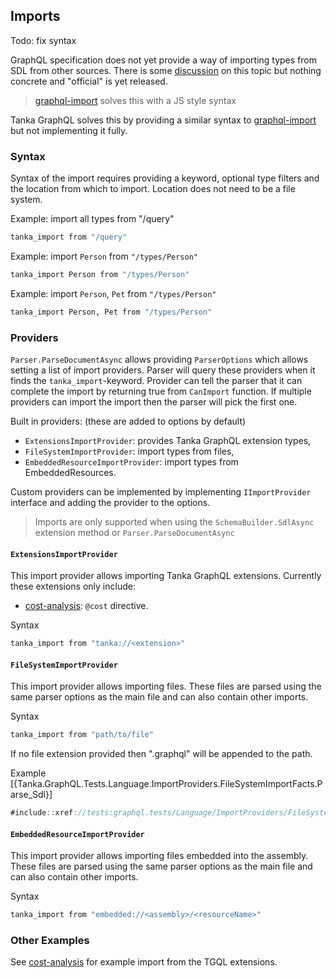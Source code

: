 ## Imports

Todo: fix syntax

GraphQL specification does not yet provide a way of importing types
from SDL from other sources. There is some [discussion][] on
this topic but nothing concrete and "official" is yet released.

> [graphql-import][] solves this with a JS style syntax

Tanka GraphQL solves this by providing a similar syntax to
[graphql-import][] but not implementing it fully.

### Syntax

Syntax of the import requires providing a keyword, optional type filters
and the location from which to import. Location does not need to be a file
system.

Example: import all types from "/query"

```graphql
tanka_import from "/query"
```

Example: import `Person` from `"/types/Person"`

```graphql
tanka_import Person from "/types/Person"
```

Example: import `Person`, `Pet` from `"/types/Person"`

```graphql
tanka_import Person, Pet from "/types/Person"
```

### Providers

`Parser.ParseDocumentAsync` allows providing `ParserOptions` which allows
setting a list of import providers. Parser will query these providers when
it finds the `tanka_import`-keyword. Provider can tell the parser that it can
complete the import by returning true from `CanImport` function. If multiple
providers can import the import then the parser will pick the first one.

Built in providers: (these are added to options by default)

- `ExtensionsImportProvider`: provides Tanka GraphQL extension types,
- `FileSystemImportProvider`: import types from files,
- `EmbeddedResourceImportProvider`: import types from EmbeddedResources.

Custom providers can be implemented by implementing `IImportProvider` interface
and adding the provider to the options.

> Imports are only supported when using the `SchemaBuilder.SdlAsync` extension
> method or `Parser.ParseDocumentAsync`

#### `ExtensionsImportProvider`

This import provider allows importing Tanka GraphQL extensions. Currently these
extensions only include:

- [cost-analysis][]: `@cost` directive.

Syntax

```graphql
tanka_import from "tanka://<extension>"
```

#### `FileSystemImportProvider`

This import provider allows importing files. These files are parsed using the
same parser options as the main file and can also contain other imports.

Syntax

```graphql
tanka_import from "path/to/file"
```

If no file extension provided then ".graphql" will be appended to the path.

Example
[{Tanka.GraphQL.Tests.Language.ImportProviders.FileSystemImportFacts.Parse_Sdl}]

```csharp
#include::xref://tests:graphql.tests/Language/ImportProviders/FileSystemImportFacts.cs?s=Tanka.GraphQL.Tests.Language.ImportProviders.FileSystemImportFacts.Parse_Sdl
```

#### `EmbeddedResourceImportProvider`

This import provider allows importing files embedded into the assembly. These files are parsed using the
same parser options as the main file and can also contain other imports.

Syntax

```graphql
tanka_import from "embedded://<assembly>/<resourceName>"
```

### Other Examples

See [cost-analysis][] for example import from the TGQL extensions.

[discussion]: https://github.com/graphql/graphql-wg/blob/master/notes/2018-02-01.md#present-graphql-import
[graphql-import]: https://github.com/ardatan/graphql-import
[cost-analysis]: 5-extensions/5-query-cost-analysis.html
